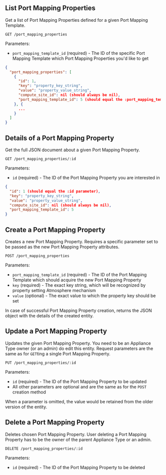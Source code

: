 ## List Port Mapping Properties

Get a list of Port Mapping Properties defined for a given Port Mapping Template.

```
GET /port_mapping_properties
```

Parameters:

+ `port_mapping_template_id` (required) - The ID of the specific Port Mapping Template which Port Mapping Properties you'd like to get

```json
{
  "port_mapping_properties": [
    {
      "id": 1,
      "key": "property_key_string",
      "value": "property_value_string",
      "compute_site_id": nil (should always be nil),
      "port_mapping_template_id": 5 (should equal the :port_mapping_template_id parameter)
    }, {
      ...
    }
  ]
}
```


## Details of a Port Mapping Property

Get the full JSON document about a given Port Mapping Property.

```
GET /port_mapping_properties/:id
```

Parameters:

+ `id` (required) - The ID of the Port Mapping Property you are interested in

```json
{
  "id": 1 (should equal the :id parameter),
  "key": "property_key_string",
  "value": "property_value_string",
  "compute_site_id": nil (should always be nil),
  "port_mapping_template_id": 5
}
```


## Create a Port Mapping Property

Creates a new Port Mapping Property. Requires a specific parameter set to be passed as the new Port Mapping Property attributes.

```
POST /port_mapping_properties
```

Parameters:

+ `port_mapping_template_id` (required) - The ID of the Port Mapping Template which should acquire the new Port Mapping Property
+ `key` (required) - The exact key string, which will be recognized by property setting Atmosphere mechanism
+ `value` (optional) - The exact value to which the property key should be set

In case of successful Port Mapping Property creation, returns the JSON object with the details of the created entity.


## Update a Port Mapping Property

Updates the given Port Mapping Property. You need to be an Appliance Type owner (or an admin) do edit this entity.
Request parameters are the same as for `GET`ting a single Port Mapping Property.

```
PUT /port_mapping_properties/:id
```

Parameters:

+ `id` (required) - The ID of the Port Mapping Property to be updated
+ All other parameters are optional and are the same as for the `POST` creation method

When a parameter is omitted, the value would be retained from the older version of the entity.


## Delete a Port Mapping Property

Deletes chosen Port Mapping Property. User deleting a Port Mapping Property has to be the owner of the parent Appliance Type or an admin.

```
DELETE /port_mapping_properties/:id
```

Parameters:

+ `id` (required) - The ID of the Port Mapping Property to be deleted
